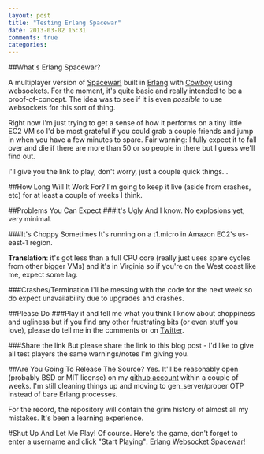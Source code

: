 ```yaml
---
layout: post
title: "Testing Erlang Spacewar"
date: 2013-03-02 15:31
comments: true
categories: 
---
```

##What's Erlang Spacewar?

A multiplayer version of [Spacewar!](http://en.wikipedia.org/wiki/Spacewar!) built in [Erlang](http://erlang.org) with [Cowboy](https://github.com/extend/cowboy) using websockets.  For the moment, it's quite basic and really intended to be a proof-of-concept.  The idea was to see if it is even _possible_ to use websockets for this sort of thing.

Right now I'm just trying to get a sense of how it performs on a tiny little EC2 VM so I'd be most grateful if you could grab a couple friends and jump in when you have a few minutes to spare.  Fair warning:  I fully expect it to fall over and die if there are more than 50 or so people in there but I guess we'll find out.

I'll give you the link to play, don't worry, just a couple quick things...

##How Long Will It Work For?
I'm going to keep it live (aside from crashes, etc) for at least a couple of weeks I think.

##Problems You Can Expect
###It's Ugly
And I know.  No explosions yet, very minimal.

###It's Choppy Sometimes
It's running on a t1.micro in Amazon EC2's us-east-1 region.  

**Translation**:  it's got less than a full CPU core (really just uses spare cycles from other bigger VMs) and it's in Virginia so if you're on the West coast like me, expect some lag.

###Crashes/Termination
I'll be messing with the code for the next week so do expect unavailability due to upgrades and crashes.

##Please Do
###Play it and tell me what you think
I know about choppiness and ugliness but if you find any other frustrating bits (or even stuff you love), please do tell me in the comments or on [Twitter](http://twitter.com/j14159).

###Share the link
But please share the link to this blog post - I'd like to give all test players the same warnings/notes I'm giving you.

##Are You Going To Release The Source?
Yes.  It'll be reasonably open (probably BSD or MIT license) on my [github account](https://github.com/j14159) within a couple of weeks.  I'm still cleaning things up and moving to gen_server/proper OTP instead of bare Erlang processes.

For the record, the repository will contain the grim history of almost all my mistakes.  It's been a learning experience.

#Shut Up And Let Me Play!
Of course.  Here's the game, don't forget to enter a username and click "Start Playing":  [Erlang Websocket Spacewar!](http://esw.noisycode.com:8080/sw.html)
